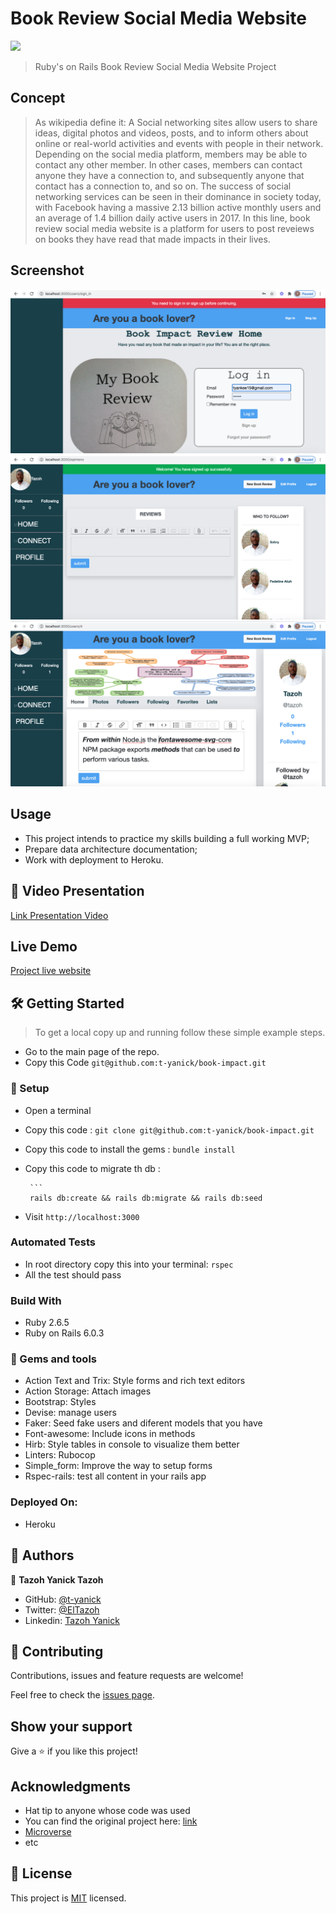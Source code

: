 # Book Review Social Media Website


![](https://img.shields.io/badge/Microverse-blueviolet)



> Ruby's on Rails Book Review Social Media Website Project 

## Concept
>  As wikipedia define it: A Social networking sites allow users to share ideas, digital photos and videos, posts, and to inform others about online or real-world activities and events with people in their network. Depending on the social media platform, members may be able to contact any other member. In other cases, members can contact anyone they have a connection to, and subsequently anyone that contact has a connection to, and so on. The success of social networking services can be seen in their dominance in society today, with Facebook having a massive 2.13 billion active monthly users and an average of 1.4 billion daily active users in 2017.
In this line, book review social media website is a platform for users to post reveiews on books they have read that made impacts in their lives.

## Screenshot
![screenshot1](app/assets/images/signin.png)
![screenshot1](app/assets/images/user.png)
![screenshot1](app/assets/images/screenshot.png)
## Usage

- This project intends to practice my skills building a full working MVP;
- Prepare data architecture documentation;
- Work with deployment to Heroku.<br>

## 🎥 Video Presentation
[Link Presentation Video](https://www.loom.com/share/8137eb3820f64e9e84613e3d964c878b)


## Live Demo

[Project live website](https://evening-mountain-82652.herokuapp.com/)

## 🛠 Getting Started

> To get a local copy up and running follow these simple example steps.

- Go to the main page of the repo.
- Copy this Code `git@github.com:t-yanick/book-impact.git`


### 📝 Setup

 - Open a terminal
 
 - Copy this code : 
        ```
        git clone git@github.com:t-yanick/book-impact.git
        ```
 - Copy this code to install the gems :
         ```
        bundle install
        ```
 - Copy this code to migrate th db :
 
        ```
        rails db:create && rails db:migrate && rails db:seed
               
        
- Visit `http://localhost:3000`


### Automated Tests

- In root directory copy this into your terminal:
            ```
           rspec
            ```
- All the test should pass   

### Build With

- Ruby 2.6.5
- Ruby on Rails 6.0.3

### :gem: Gems and tools

- Action Text and Trix: Style forms and rich text editors
- Action Storage: Attach images
- Bootstrap: Styles
- Devise: manage users
- Faker: Seed fake users and diferent models that you have
- Font-awesome: Include icons in methods
- Hirb: Style tables in console to visualize them better
- Linters: Rubocop
- Simple_form: Improve the way to setup forms
- Rspec-rails: test all content in your rails app

### Deployed On:
- Heroku         

## 👤 Authors


👤 **Tazoh Yanick Tazoh**

- GitHub: [@t-yanick](https://github.com/t-yanick)
- Twitter: [@ElTazoh](https://twitter.com/ElTazoh)
- Linkedin: [Tazoh Yanick](https://linkedin.com/in/tazoh-yanick)


## 🤝 Contributing

Contributions, issues and feature requests are welcome!

Feel free to check the [issues page](https://github.com/t-yanick/book-impact/issues).

## Show your support

Give a ⭐️ if you like this project!

## Acknowledgments

- Hat tip to anyone whose code was used
- You can find the original project here: [link](https://www.behance.net/gallery/14286087/Twitter-Redesign-of-UI-details)
- [Microverse](https://www.microverse.org/)
- etc

## 📝 License

This project is [MIT](lic.url) licensed.
